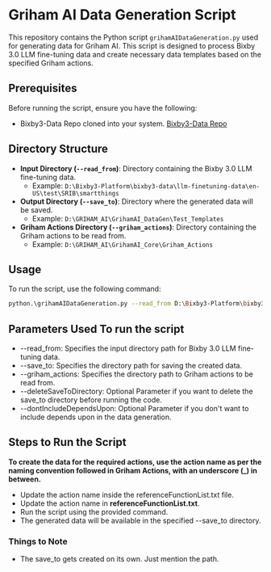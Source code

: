 # Griham AI Data Generation Script

This repository contains the Python script `grihamAIDataGeneration.py` used for generating data for Griham AI. This script is designed to process Bixby 3.0 LLM fine-tuning data and create necessary data templates based on the specified Griham actions.

## Prerequisites

Before running the script, ensure you have the following:

* Bixby3-Data Repo cloned into your system. [Bixby3-Data Repo](https://github.ecodesamsung.com/bixby-platform/bixby3-data)

## Directory Structure

- **Input Directory (`--read_from`)**: Directory containing the Bixby 3.0 LLM fine-tuning data.
  - Example: `D:\Bixby3-Platform\bixby3-data\llm-finetuning-data\en-US\test\SRIB\smartthings`
- **Output Directory (`--save_to`)**: Directory where the generated data will be saved.
  - Example: `D:\GRIHAM_AI\GrihamAI_DataGen\Test_Templates`
- **Griham Actions Directory (`--griham_actions`)**: Directory containing the Griham actions to be read from.
  - Example: `D:\GRIHAM_AI\GrihamAI_Core\Griham_Actions`

## Usage

To run the script, use the following command:

```sh
python.\grihamAIDataGeneration.py --read_from D:\Bixby3-Platform\bixby3-data\llm-finetuning-data\en-US\test\SRIB\smartthings --save_to D:\GRIHAM_AI\GrihamAI_DataGen\Test_Templates --griham_actions D:\GRIHAM_AI\GrihamAI_Core\Griham_Actions
```

## Parameters Used To run the script
* --read_from: Specifies the input directory path for Bixby 3.0 LLM fine-tuning data.
* --save_to: Specifies the directory path for saving the created data.
* --griham_actions: Specifies the directory path to Griham actions to be read from.
* --deleteSaveToDirectory: Optional Parameter if you want to delete the save_to directory before running the code.
* --dontIncludeDependsUpon: Optional Parameter if you don't want to include depends upon in the data generation.

## Steps to Run the Script
**To create the data for the required actions, use the action name as per the naming convention followed in Griham Actions, with an underscore (_) in between.**
* Update the action name inside the referenceFunctionList.txt file.
* Update the action name in **referenceFunctionList.txt**.
* Run the script using the provided command.
* The generated data will be available in the specified --save_to directory.

### Things to Note

* The save_to gets created on its own. Just mention the path.
